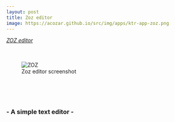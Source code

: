 ```yaml
---
layout: post
title: Zoz editor
image: https://acozar.github.io/src/img/apps/ktr-app-zoz.png
---
```


<div class="ktr-landing-first">
	<em><a href="https://acozar.github.io/apps/zoz.html" title="Go to ZOZ editor"> ZOZ editor </a></em>
	<br><br><br>
	<figure>
		<img src="https://acozar.github.io/src/img/apps/zoz-screenshot.png" alt="ZOZ">
		<figcaption>Zoz editor screenshot</figcaption>
	</figure>
	<br><br><br>
	<h3>- A simple text editor -</h3>
</div>
<div class="">

</div>